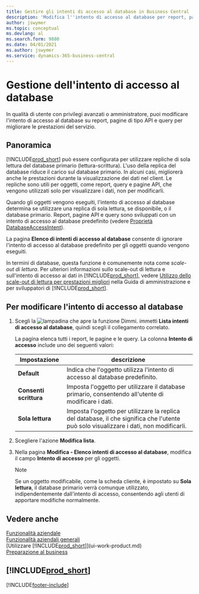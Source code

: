 ```yaml
---
title: Gestire gli intenti di accesso al database in Business Central
description: 'Modifica l''intento di accesso al database per report, pagine API e query.'
author: jswymer
ms.topic: conceptual
ms.devlang: al
ms.search.form: 9880
ms.date: 04/01/2021
ms.author: jswymer
ms.service: dynamics-365-business-central
---
```

# <a name="managing-database-access-intent"></a>Gestione dell'intento di accesso al database

In qualità di utente con privilegi avanzati o amministratore, puoi modificare l'intento di accesso al database su report, pagine di tipo API e query per migliorare le prestazioni del servizio.

## <a name="overview"></a>Panoramica

[!INCLUDE[prod_short](includes/prod_short.md)] può essere configurata per utilizzare repliche di sola lettura del database primario (lettura-scrittura). L'uso della replica del database riduce il carico sul database primario. In alcuni casi, migliorerà anche le prestazioni durante la visualizzazione dei dati nel client. Le repliche sono utili per oggetti, come report, query e pagine API, che vengono utilizzati solo per visualizzare i dati, non per modificarli.

Quando gli oggetti vengono eseguiti, l'intento di accesso al database determina se utilizzare una replica di sola lettura, se disponibile, o il database primario. Report, pagine API e query sono sviluppati con un intento di accesso al database predefinito (vedere [Proprietà DatabaseAccessIntent](/dynamics365/business-central/dev-itpro/developer/properties/devenv-dataaccessintent-property)).

La pagina **Elenco di intenti di accesso al database** consente di ignorare l'intento di accesso al database predefinito per gli oggetti quando vengono eseguiti.

In termini di database, questa funzione è comunemente nota come *scale-out di lettura*. Per ulteriori informazioni sullo scale-out di lettura e sull'intento di accesso ai dati in [!INCLUDE[prod_short](includes/prod_short.md)], vedere [Utilizzo dello scale-out di lettura per prestazioni migliori](/dynamics365/business-central/dev-itpro/administration/database-read-scale-out-overview) nella Guida di amministrazione e per sviluppatori di [!INCLUDE[prod_short](includes/prod_short.md)].

## <a name="to-change-the-database-access-intent"></a>Per modificare l'intento di accesso al database

1. Scegli la ![lampadina che apre la funzione Dimmi.](media/ui-search/search_small.png "Informazioni sull'operazione che si desidera eseguire") immetti **Lista intenti di accesso al database**, quindi scegli il collegamento correlato.

    La pagina elenca tutti i report, le pagine e le query. La colonna **Intento di accesso** include uno dei seguenti valori:

    |**Impostazione**|**descrizione**|  
    |------------|-------------|  
    |**Default**|Indica che l'oggetto utilizza l'intento di accesso al database predefinito.|
    |**Consenti scrittura**|Imposta l'oggetto per utilizzare il database primario, consentendo all'utente di modificare i dati.|
    |**Sola lettura**|Imposta l'oggetto per utilizzare la replica del database, il che significa che l'utente può solo visualizzare i dati, non modificarli.|

2. Scegliere l'azione **Modifica lista**.

3. Nella pagina **Modifica - Elenco intenti di accesso al database**, modifica il campo **Intento di accesso** per gli oggetti.

    > [!NOTE]
    > Se un oggetto modificabile, come la scheda cliente, è impostato su **Sola lettura**, il database primario verrà comunque utilizzato, indipendentemente dall'intento di accesso, consentendo agli utenti di apportare modifiche normalmente.

## <a name="see-also"></a>Vedere anche
[Funzionalità aziendale](across-business-functionality.md)  
[Funzionalità aziendali generali](ui-across-business-areas.md)  
[Utilizzare [!INCLUDE[prod_short](includes/prod_short.md)]](ui-work-product.md)  
[Preparazione al business](ui-get-ready-business.md)    

## [!INCLUDE[prod_short](includes/free_trial_md.md)]  


[!INCLUDE[footer-include](includes/footer-banner.md)]

